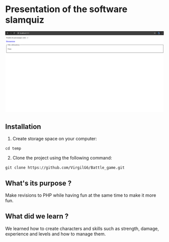 # Presentation of the software slamquiz
![alt text](https://github.com/VirgilG6/Battle_game/blob/master/assets/battle_game.png)

## Installation
1. Create storage space on your computer:
```
cd temp
```

2. Clone the project using the following command:
```
git clone https://github.com/VirgilG6/Battle_game.git
```

## What's its purpose ?
Make revisions to PHP while having fun at the same time to make it more fun.

## What did we learn ?
We learned how to create characters and skills such as strength, damage, experience and levels and how to manage them.
